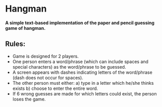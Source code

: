 # Hangman
**A simple text-based implementation of the paper and pencil guessing game of hangman.**
## Rules:
- Game is designed for 2 players.
- One person enters a word/phrase (which can include spaces and special characters) as the word/phrase to be guessed.
- A screen appears with dashes indicating letters of the word/phrase (dash does not occur for spaces).
- The other person must either: a) type in a letter which he/she thinks exists b) choose to enter the entire word.
- If 6 wrong guesses are made for which letters could exist, the person loses the game.
